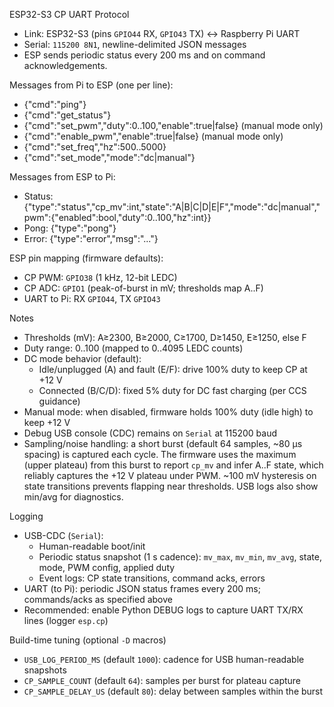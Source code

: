 ESP32-S3 CP UART Protocol

- Link: ESP32-S3 (pins `GPIO44` RX, `GPIO43` TX) ↔ Raspberry Pi UART
- Serial: `115200 8N1`, newline-delimited JSON messages
- ESP sends periodic status every 200 ms and on command acknowledgements.

Messages from Pi to ESP (one per line):

- {"cmd":"ping"}
- {"cmd":"get_status"}
- {"cmd":"set_pwm","duty":0..100,"enable":true|false}  (manual mode only)
- {"cmd":"enable_pwm","enable":true|false}               (manual mode only)
- {"cmd":"set_freq","hz":500..5000}
- {"cmd":"set_mode","mode":"dc|manual"}

Messages from ESP to Pi:

- Status: {"type":"status","cp_mv":int,"state":"A|B|C|D|E|F","mode":"dc|manual","pwm":{"enabled":bool,"duty":0..100,"hz":int}}
- Pong:   {"type":"pong"}
- Error:  {"type":"error","msg":"..."}

ESP pin mapping (firmware defaults):

- CP PWM: `GPIO38` (1 kHz, 12-bit LEDC)
- CP ADC: `GPIO1` (peak-of-burst in mV; thresholds map A..F)
- UART to Pi: RX `GPIO44`, TX `GPIO43`

Notes

- Thresholds (mV): A≥2300, B≥2000, C≥1700, D≥1450, E≥1250, else F
- Duty range: 0..100 (mapped to 0..4095 LEDC counts)
- DC mode behavior (default):
  - Idle/unplugged (A) and fault (E/F): drive 100% duty to keep CP at +12 V
  - Connected (B/C/D): fixed 5% duty for DC fast charging (per CCS guidance)
- Manual mode: when disabled, firmware holds 100% duty (idle high) to keep +12 V
- Debug USB console (CDC) remains on `Serial` at 115200 baud
- Sampling/noise handling: a short burst (default 64 samples, ~80 µs spacing)
  is captured each cycle. The firmware uses the maximum (upper plateau) from
  this burst to report `cp_mv` and infer A..F state, which reliably captures
  the +12 V plateau under PWM. ~100 mV hysteresis on state transitions prevents
  flapping near thresholds. USB logs also show min/avg for diagnostics.

Logging

- USB-CDC (`Serial`):
  - Human-readable boot/init
  - Periodic status snapshot (1 s cadence): `mv_max`, `mv_min`, `mv_avg`, state, mode, PWM config, applied duty
  - Event logs: CP state transitions, command acks, errors
- UART (to Pi): periodic JSON status frames every 200 ms; commands/acks as specified above
- Recommended: enable Python DEBUG logs to capture UART TX/RX lines (logger `esp.cp`)

Build-time tuning (optional `-D` macros)

- `USB_LOG_PERIOD_MS` (default `1000`): cadence for USB human-readable snapshots
- `CP_SAMPLE_COUNT` (default `64`): samples per burst for plateau capture
- `CP_SAMPLE_DELAY_US` (default `80`): delay between samples within the burst
